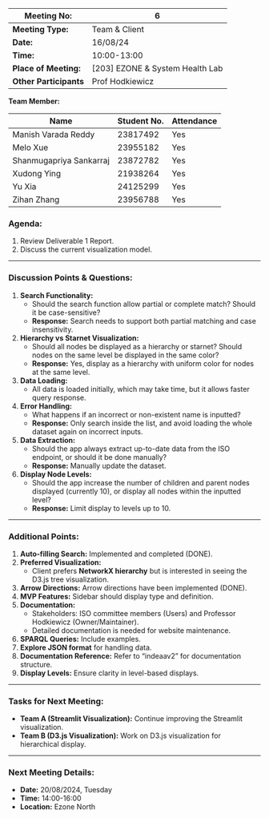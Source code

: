 | **Meeting No:** | 6 |
| --- | --- |
| **Meeting Type:** | Team & Client |
| **Date:** | 16/08/24 |
| **Time:** | 10:00-13:00 |
| **Place of Meeting:** | [203] EZONE & System Health Lab |
| **Other Participants** |  Prof Hodkiewicz |

**Team Member:**

| **Name** | **Student No.** | **Attendance** |
| --- | --- | --- |
| Manish Varada Reddy | 23817492 | Yes |
| Melo Xue | 23955182 | Yes |
| Shanmugapriya Sankarraj | 23872782 | Yes |
| Xudong Ying | 21938264 | Yes |
| Yu Xia | 24125299 | Yes |
| Zihan Zhang | 23956788 | Yes |

### **Agenda:**

1. Review Deliverable 1 Report.
2. Discuss the current visualization model.

---

### **Discussion Points & Questions:**

1. **Search Functionality:**
    - Should the search function allow partial or complete match? Should it be case-sensitive?
    - **Response:** Search needs to support both partial matching and case insensitivity.
2. **Hierarchy vs Starnet Visualization:**
    - Should all nodes be displayed as a hierarchy or starnet? Should nodes on the same level be displayed in the same color?
    - **Response:** Yes, display as a hierarchy with uniform color for nodes at the same level.
3. **Data Loading:**
    - All data is loaded initially, which may take time, but it allows faster query response.
4. **Error Handling:**
    - What happens if an incorrect or non-existent name is inputted?
    - **Response:** Only search inside the list, and avoid loading the whole dataset again on incorrect inputs.
5. **Data Extraction:**
    - Should the app always extract up-to-date data from the ISO endpoint, or should it be done manually?
    - **Response:** Manually update the dataset.
6. **Display Node Levels:**
    - Should the app increase the number of children and parent nodes displayed (currently 10), or display all nodes within the inputted level?
    - **Response:** Limit display to levels up to 10.

---

### **Additional Points:**

1. **Auto-filling Search:** Implemented and completed (DONE).
2. **Preferred Visualization:**
    - Client prefers **NetworkX hierarchy** but is interested in seeing the D3.js tree visualization.
3. **Arrow Directions:** Arrow directions have been implemented (DONE).
4. **MVP Features:** Sidebar should display type and definition.
5. **Documentation:**
    - Stakeholders: ISO committee members (Users) and Professor Hodkiewicz (Owner/Maintainer).
    - Detailed documentation is needed for website maintenance.
6. **SPARQL Queries:** Include examples.
7. **Explore JSON format** for handling data.
8. **Documentation Reference:** Refer to “indeaav2” for documentation structure.
9. **Display Levels:** Ensure clarity in level-based displays.

---

### **Tasks for Next Meeting:**

- **Team A (Streamlit Visualization):** Continue improving the Streamlit visualization.
- **Team B (D3.js Visualization):** Work on D3.js visualization for hierarchical display.

---

### **Next Meeting Details:**

- **Date:** 20/08/2024, Tuesday
- **Time:** 14:00-16:00
- **Location:** Ezone North
